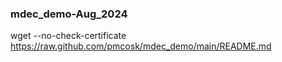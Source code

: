 ### mdec_demo-Aug_2024

wget --no-check-certificate 
https://raw.github.com/pmcosk/mdec_demo/main/README.md

